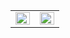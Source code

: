 <table border-collapse="collapse"><tr><td valign="top" width="50%" >

<img src="https://github-readme-stats.vercel.app/api?username=0xNeolik&show_icons=true&count_private=true&hide_border=true" align="left" style="width: 100%" />

</td><td valign="top" width="50%">

<img src="https://github-readme-stats.vercel.app/api/top-langs/?username=0xNeolik&hide_border=true&layout=compact" align="left" style="width: 100%" />

</td></tr></table>  
